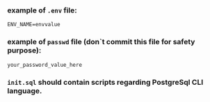 ### example of `.env` file:

```docker-compose
ENV_NAME=envvalue
```

### example of `passwd` file (don`t commit this file for safety purpose):
```txt
your_password_value_here
```

### `init.sql` should contain scripts regarding PostgreSql CLI language.